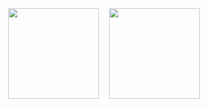 <!--
### Hi there 👋
**Mogoatlhe/mogoatlhe** is a ✨ _special_ ✨ repository because its `README.md` (this file) appears on your GitHub profile.

Here are some ideas to get you started:

- 🔭 I’m currently working on ...
- 🌱 I’m currently learning ...
- 👯 I’m looking to collaborate on ...
- 🤔 I’m looking for help with ...
- 💬 Ask me about ...
- 📫 How to reach me: ...
- 😄 Pronouns: ...
- ⚡ Fun fact: ...
-->

<a href="https://github.com/mogoatlhe" style="display:flex; flex-wrap: wrap; gap: 20px; justify-content: center">
  <img height="180em" src="https://github-readme-stats.vercel.app/api?username=mogoatlhe&show_icons=true&theme=onedark&custom_title=Stats&count_private=true"/>
  <img height="180em" src="https://github-readme-stats-eight-theta.vercel.app/api/top-langs/?username=mogoatlhe&layout=compact&langs_count=8&theme=onedark"/>
</a>
